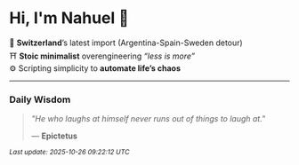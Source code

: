 # Hi, I'm Nahuel :tiger:

📍 **Switzerland**’s latest import (Argentina-Spain-Sweden detour)  
⛩️ **Stoic minimalist** overengineering *“less is more”*  
⚙️ Scripting simplicity to **automate life’s chaos**

---

### Daily Wisdom
> _"He who laughs at himself never runs out of things to laugh at."_  
>
> — **Epictetus**

<sub>*Last update: 2025-10-26 09:22:12 UTC*</sub>

